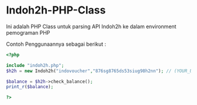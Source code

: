 # Indoh2h-PHP-Class


Ini adalah PHP Class untuk parsing API Indoh2h ke dalam environment pemograman PHP

Contoh Penggunaannya sebagai berikut :

```php
<?php 

include "indoh2h.php"; 
$h2h = new Indoh2h("indovoucher","876sg8765ds53siug98h2nn"); // (YOUR_USERNAME, YOUR_APIKEY)

$balance = $h2h->check_balance();
print_r($balance);

?>
```

